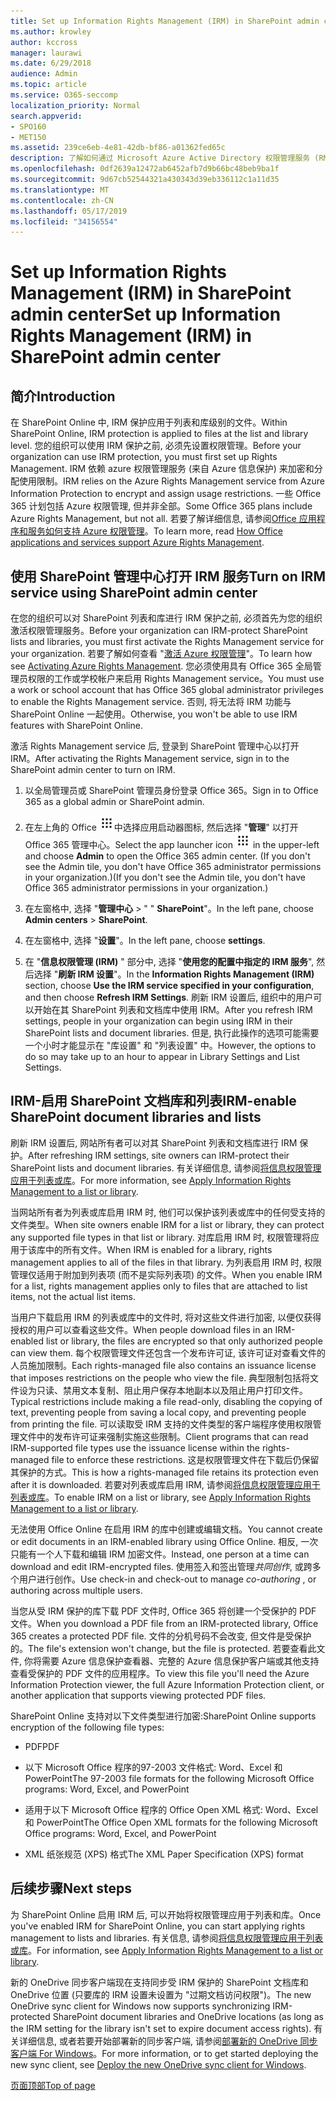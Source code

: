 ```yaml
---
title: Set up Information Rights Management (IRM) in SharePoint admin center
ms.author: krowley
author: kccross
manager: laurawi
ms.date: 6/29/2018
audience: Admin
ms.topic: article
ms.service: O365-seccomp
localization_priority: Normal
search.appverid:
- SPO160
- MET150
ms.assetid: 239ce6eb-4e81-42db-bf86-a01362fed65c
description: 了解如何通过 Microsoft Azure Active Directory 权限管理服务 (RMS) 使用 SharePoint Online IRM 来保护 SharePoint 列表和文档库。
ms.openlocfilehash: 0df2639a12472ab6452afb7d9b66bc48beb9ba1f
ms.sourcegitcommit: 9d67cb52544321a430343d39eb336112c1a11d35
ms.translationtype: MT
ms.contentlocale: zh-CN
ms.lasthandoff: 05/17/2019
ms.locfileid: "34156554"
---
```

# <a name="set-up-information-rights-management-irm-in-sharepoint-admin-center"></a><span data-ttu-id="f5a58-103">Set up Information Rights Management (IRM) in SharePoint admin center</span><span class="sxs-lookup"><span data-stu-id="f5a58-103">Set up Information Rights Management (IRM) in SharePoint admin center</span></span>

## <a name="introduction"></a><span data-ttu-id="f5a58-104">简介</span><span class="sxs-lookup"><span data-stu-id="f5a58-104">Introduction</span></span>

<span data-ttu-id="f5a58-105">在 SharePoint Online 中, IRM 保护应用于列表和库级别的文件。</span><span class="sxs-lookup"><span data-stu-id="f5a58-105">Within SharePoint Online, IRM protection is applied to files at the list and library level.</span></span> <span data-ttu-id="f5a58-106">您的组织可以使用 IRM 保护之前, 必须先设置权限管理。</span><span class="sxs-lookup"><span data-stu-id="f5a58-106">Before your organization can use IRM protection, you must first set up Rights Management.</span></span> <span data-ttu-id="f5a58-107">IRM 依赖 azure 权限管理服务 (来自 Azure 信息保护) 来加密和分配使用限制。</span><span class="sxs-lookup"><span data-stu-id="f5a58-107">IRM relies on the Azure Rights Management service from Azure Information Protection to encrypt and assign usage restrictions.</span></span> <span data-ttu-id="f5a58-108">一些 Office 365 计划包括 Azure 权限管理, 但并非全部。</span><span class="sxs-lookup"><span data-stu-id="f5a58-108">Some Office 365 plans include Azure Rights Management, but not all.</span></span> <span data-ttu-id="f5a58-109">若要了解详细信息, 请参阅[Office 应用程序和服务如何支持 Azure 权限管理](https://docs.microsoft.com/azure/information-protection/understand-explore/office-apps-services-support)。</span><span class="sxs-lookup"><span data-stu-id="f5a58-109">To learn more, read [How Office applications and services support Azure Rights Management](https://docs.microsoft.com/azure/information-protection/understand-explore/office-apps-services-support).</span></span>
  
## <a name="turn-on-irm-service-using-sharepoint-admin-center"></a><span data-ttu-id="f5a58-110">使用 SharePoint 管理中心打开 IRM 服务</span><span class="sxs-lookup"><span data-stu-id="f5a58-110">Turn on IRM service using SharePoint admin center</span></span>

<span data-ttu-id="f5a58-111">在您的组织可以对 SharePoint 列表和库进行 IRM 保护之前, 必须首先为您的组织激活权限管理服务。</span><span class="sxs-lookup"><span data-stu-id="f5a58-111">Before your organization can IRM-protect SharePoint lists and libraries, you must first activate the Rights Management service for your organization.</span></span> <span data-ttu-id="f5a58-112">若要了解如何查看 "[激活 Azure 权限管理](https://docs.microsoft.com/information-protection/deploy-use/activate-service)"。</span><span class="sxs-lookup"><span data-stu-id="f5a58-112">To learn how see [Activating Azure Rights Management](https://docs.microsoft.com/information-protection/deploy-use/activate-service).</span></span> <span data-ttu-id="f5a58-113">您必须使用具有 Office 365 全局管理员权限的工作或学校帐户来启用 Rights Management service。</span><span class="sxs-lookup"><span data-stu-id="f5a58-113">You must use a work or school account that has Office 365 global administrator privileges to enable the Rights Management service.</span></span> <span data-ttu-id="f5a58-114">否则, 将无法将 IRM 功能与 SharePoint Online 一起使用。</span><span class="sxs-lookup"><span data-stu-id="f5a58-114">Otherwise, you won't be able to use IRM features with SharePoint Online.</span></span>
  
<span data-ttu-id="f5a58-115">激活 Rights Management service 后, 登录到 SharePoint 管理中心以打开 IRM。</span><span class="sxs-lookup"><span data-stu-id="f5a58-115">After activating the Rights Management service, sign in to the SharePoint admin center to turn on IRM.</span></span>
  
1. <span data-ttu-id="f5a58-116">以全局管理员或 SharePoint 管理员身份登录 Office 365。</span><span class="sxs-lookup"><span data-stu-id="f5a58-116">Sign in to Office 365 as a global admin or SharePoint admin.</span></span>
    
2. <span data-ttu-id="f5a58-117">在左上角的 Office ![365](media/e5aee650-c566-4100-aaad-4cc2355d909f.png)中选择应用启动器图标, 然后选择 "**管理**" 以打开 Office 365 管理中心。</span><span class="sxs-lookup"><span data-stu-id="f5a58-117">Select the app launcher icon ![The app launcher icon in Office 365](media/e5aee650-c566-4100-aaad-4cc2355d909f.png) in the upper-left and choose **Admin** to open the Office 365 admin center.</span></span> <span data-ttu-id="f5a58-118">(If you don't see the Admin tile, you don't have Office 365 administrator permissions in your organization.)</span><span class="sxs-lookup"><span data-stu-id="f5a58-118">(If you don't see the Admin tile, you don't have Office 365 administrator permissions in your organization.)</span></span> 
    
3. <span data-ttu-id="f5a58-119">在左窗格中, 选择 "**管理中心** \> " " **SharePoint**"。</span><span class="sxs-lookup"><span data-stu-id="f5a58-119">In the left pane, choose **Admin centers** \> **SharePoint**.</span></span>
    
4. <span data-ttu-id="f5a58-120">在左窗格中, 选择 "**设置**"。</span><span class="sxs-lookup"><span data-stu-id="f5a58-120">In the left pane, choose **settings**.</span></span>
    
5. <span data-ttu-id="f5a58-121">在 "**信息权限管理 (IRM)** " 部分中, 选择 "**使用您的配置中指定的 IRM 服务**", 然后选择 "**刷新 IRM 设置**"。</span><span class="sxs-lookup"><span data-stu-id="f5a58-121">In the **Information Rights Management (IRM)** section, choose **Use the IRM service specified in your configuration**, and then choose **Refresh IRM Settings**.</span></span> <span data-ttu-id="f5a58-122">刷新 IRM 设置后, 组织中的用户可以开始在其 SharePoint 列表和文档库中使用 IRM。</span><span class="sxs-lookup"><span data-stu-id="f5a58-122">After you refresh IRM settings, people in your organization can begin using IRM in their SharePoint lists and document libraries.</span></span> <span data-ttu-id="f5a58-123">但是, 执行此操作的选项可能需要一个小时才能显示在 "库设置" 和 "列表设置" 中。</span><span class="sxs-lookup"><span data-stu-id="f5a58-123">However, the options to do so may take up to an hour to appear in Library Settings and List Settings.</span></span>
    
## <a name="irm-enable-sharepoint-document-libraries-and-lists"></a><span data-ttu-id="f5a58-124">IRM-启用 SharePoint 文档库和列表</span><span class="sxs-lookup"><span data-stu-id="f5a58-124">IRM-enable SharePoint document libraries and lists</span></span>
<span data-ttu-id="f5a58-125"><a name="__toc220831191"> </a></span><span class="sxs-lookup"><span data-stu-id="f5a58-125"></span></span>

<span data-ttu-id="f5a58-126">刷新 IRM 设置后, 网站所有者可以对其 SharePoint 列表和文档库进行 IRM 保护。</span><span class="sxs-lookup"><span data-stu-id="f5a58-126">After refreshing IRM settings, site owners can IRM-protect their SharePoint lists and document libraries.</span></span> <span data-ttu-id="f5a58-127">有关详细信息, 请参阅[将信息权限管理应用于列表或库](apply-irm-to-a-list-or-library.md)。</span><span class="sxs-lookup"><span data-stu-id="f5a58-127">For more information, see [Apply Information Rights Management to a list or library](apply-irm-to-a-list-or-library.md).</span></span>
  
<span data-ttu-id="f5a58-128">当网站所有者为列表或库启用 IRM 时, 他们可以保护该列表或库中的任何受支持的文件类型。</span><span class="sxs-lookup"><span data-stu-id="f5a58-128">When site owners enable IRM for a list or library, they can protect any supported file types in that list or library.</span></span> <span data-ttu-id="f5a58-129">对库启用 IRM 时, 权限管理将应用于该库中的所有文件。</span><span class="sxs-lookup"><span data-stu-id="f5a58-129">When IRM is enabled for a library, rights management applies to all of the files in that library.</span></span> <span data-ttu-id="f5a58-130">为列表启用 IRM 时, 权限管理仅适用于附加到列表项 (而不是实际列表项) 的文件。</span><span class="sxs-lookup"><span data-stu-id="f5a58-130">When you enable IRM for a list, rights management applies only to files that are attached to list items, not the actual list items.</span></span>
  
<span data-ttu-id="f5a58-131">当用户下载启用 IRM 的列表或库中的文件时, 将对这些文件进行加密, 以便仅获得授权的用户可以查看这些文件。</span><span class="sxs-lookup"><span data-stu-id="f5a58-131">When people download files in an IRM-enabled list or library, the files are encrypted so that only authorized people can view them.</span></span> <span data-ttu-id="f5a58-132">每个权限管理文件还包含一个发布许可证, 该许可证对查看文件的人员施加限制。</span><span class="sxs-lookup"><span data-stu-id="f5a58-132">Each rights-managed file also contains an issuance license that imposes restrictions on the people who view the file.</span></span> <span data-ttu-id="f5a58-133">典型限制包括将文件设为只读、禁用文本复制、阻止用户保存本地副本以及阻止用户打印文件。</span><span class="sxs-lookup"><span data-stu-id="f5a58-133">Typical restrictions include making a file read-only, disabling the copying of text, preventing people from saving a local copy, and preventing people from printing the file.</span></span> <span data-ttu-id="f5a58-134">可以读取受 IRM 支持的文件类型的客户端程序使用权限管理文件中的发布许可证来强制实施这些限制。</span><span class="sxs-lookup"><span data-stu-id="f5a58-134">Client programs that can read IRM-supported file types use the issuance license within the rights-managed file to enforce these restrictions.</span></span> <span data-ttu-id="f5a58-135">这是权限管理文件在下载后仍保留其保护的方式。</span><span class="sxs-lookup"><span data-stu-id="f5a58-135">This is how a rights-managed file retains its protection even after it is downloaded.</span></span> <span data-ttu-id="f5a58-136">若要对列表或库启用 IRM, 请参阅[将信息权限管理应用于列表或库](apply-irm-to-a-list-or-library.md)。</span><span class="sxs-lookup"><span data-stu-id="f5a58-136">To enable IRM on a list or library, see [Apply Information Rights Management to a list or library](apply-irm-to-a-list-or-library.md).</span></span>
  
<span data-ttu-id="f5a58-137">无法使用 Office Online 在启用 IRM 的库中创建或编辑文档。</span><span class="sxs-lookup"><span data-stu-id="f5a58-137">You cannot create or edit documents in an IRM-enabled library using Office Online.</span></span> <span data-ttu-id="f5a58-138">相反, 一次只能有一个人下载和编辑 IRM 加密文件。</span><span class="sxs-lookup"><span data-stu-id="f5a58-138">Instead, one person at a time can download and edit IRM-encrypted files.</span></span> <span data-ttu-id="f5a58-139">使用签入和签出管理*共同创作*, 或跨多个用户进行创作。</span><span class="sxs-lookup"><span data-stu-id="f5a58-139">Use check-in and check-out to manage  *co-authoring*  , or authoring across multiple users.</span></span> 
  
<span data-ttu-id="f5a58-140">当您从受 IRM 保护的库下载 PDF 文件时, Office 365 将创建一个受保护的 PDF 文件。</span><span class="sxs-lookup"><span data-stu-id="f5a58-140">When you download a PDF file from an IRM-protected library, Office 365 creates a protected PDF file.</span></span> <span data-ttu-id="f5a58-141">文件的分机号码不会改变, 但文件是受保护的。</span><span class="sxs-lookup"><span data-stu-id="f5a58-141">The file's extension won't change, but the file is protected.</span></span> <span data-ttu-id="f5a58-142">若要查看此文件, 你将需要 Azure 信息保护查看器、完整的 Azure 信息保护客户端或其他支持查看受保护的 PDF 文件的应用程序。</span><span class="sxs-lookup"><span data-stu-id="f5a58-142">To view this file you'll need the Azure Information Protection viewer, the full Azure Information Protection client, or another application that supports viewing protected PDF files.</span></span> 
  
<span data-ttu-id="f5a58-143">SharePoint Online 支持对以下文件类型进行加密:</span><span class="sxs-lookup"><span data-stu-id="f5a58-143">SharePoint Online supports encryption of the following file types:</span></span>
  
- <span data-ttu-id="f5a58-144">PDF</span><span class="sxs-lookup"><span data-stu-id="f5a58-144">PDF</span></span>
    
- <span data-ttu-id="f5a58-145">以下 Microsoft Office 程序的97-2003 文件格式: Word、Excel 和 PowerPoint</span><span class="sxs-lookup"><span data-stu-id="f5a58-145">The 97-2003 file formats for the following Microsoft Office programs: Word, Excel, and PowerPoint</span></span>
    
- <span data-ttu-id="f5a58-146">适用于以下 Microsoft Office 程序的 Office Open XML 格式: Word、Excel 和 PowerPoint</span><span class="sxs-lookup"><span data-stu-id="f5a58-146">The Office Open XML formats for the following Microsoft Office programs: Word, Excel, and PowerPoint</span></span>
    
- <span data-ttu-id="f5a58-147">XML 纸张规范 (XPS) 格式</span><span class="sxs-lookup"><span data-stu-id="f5a58-147">The XML Paper Specification (XPS) format</span></span>
    
## <a name="next-steps"></a><span data-ttu-id="f5a58-148">后续步骤</span><span class="sxs-lookup"><span data-stu-id="f5a58-148">Next steps</span></span>
<span data-ttu-id="f5a58-149"><a name="__toc220831191"> </a></span><span class="sxs-lookup"><span data-stu-id="f5a58-149"></span></span>

<span data-ttu-id="f5a58-150">为 SharePoint Online 启用 IRM 后, 可以开始将权限管理应用于列表和库。</span><span class="sxs-lookup"><span data-stu-id="f5a58-150">Once you've enabled IRM for SharePoint Online, you can start applying rights management to lists and libraries.</span></span> <span data-ttu-id="f5a58-151">有关信息, 请参阅[将信息权限管理应用于列表或库](apply-irm-to-a-list-or-library.md)。</span><span class="sxs-lookup"><span data-stu-id="f5a58-151">For information, see [Apply Information Rights Management to a list or library](apply-irm-to-a-list-or-library.md).</span></span>
  
<span data-ttu-id="f5a58-152">新的 OneDrive 同步客户端现在支持同步受 IRM 保护的 SharePoint 文档库和 OneDrive 位置 (只要库的 IRM 设置未设置为 "过期文档访问权限")。</span><span class="sxs-lookup"><span data-stu-id="f5a58-152">The new OneDrive sync client for Windows now supports synchronizing IRM-protected SharePoint document libraries and OneDrive locations (as long as the IRM setting for the library isn't set to expire document access rights).</span></span> <span data-ttu-id="f5a58-153">有关详细信息, 或者若要开始部署新的同步客户端, 请参阅[部署新的 OneDrive 同步客户端 For Windows](https://support.office.com/article/3f3a511c-30c6-404a-98bf-76f95c519668)。</span><span class="sxs-lookup"><span data-stu-id="f5a58-153">For more information, or to get started deploying the new sync client, see [Deploy the new OneDrive sync client for Windows](https://support.office.com/article/3f3a511c-30c6-404a-98bf-76f95c519668).</span></span>
  
[<span data-ttu-id="f5a58-154">页面顶部</span><span class="sxs-lookup"><span data-stu-id="f5a58-154">Top of page</span></span>](#introduction)  

